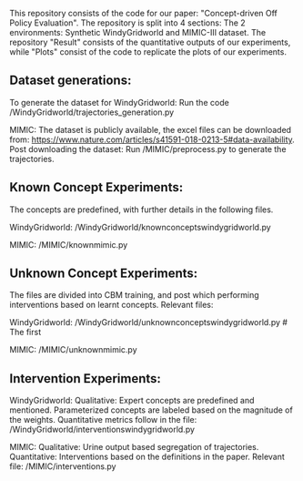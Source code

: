 This repository consists of the code for our paper: "Concept-driven Off Policy Evaluation". The repository is split into 4 sections: The 2 environments: Synthetic WindyGridworld and MIMIC-III dataset. The repository "Result" consists of the quantitative outputs of our experiments, while "Plots" consist of the code to replicate the plots of our experiments.

## Dataset generations:
To generate the dataset for WindyGridworld: Run the code /WindyGridworld/trajectories_generation.py

MIMIC: The dataset is publicly available, the excel files can be downloaded from: https://www.nature.com/articles/s41591-018-0213-5#data-availability. Post downloading the dataset: Run /MIMIC/preprocess.py to generate the trajectories.

## Known Concept Experiments:
The concepts are predefined, with further details in the following files. 

WindyGridworld: /WindyGridworld/knownconceptswindygridworld.py  

MIMIC: /MIMIC/knownmimic.py 

## Unknown Concept Experiments:
The files are divided into CBM training, and post which performing interventions based on learnt concepts. Relevant files:

WindyGridworld: /WindyGridworld/unknownconceptswindygridworld.py # The first 

MIMIC: /MIMIC/unknownmimic.py

## Intervention Experiments:
WindyGridworld: Qualitative: Expert concepts are predefined and mentioned. Parameterized concepts are labeled based on the magnitude of the weights. Quantitative metrics follow in the file: /WindyGridworld/interventionswindygridworld.py

MIMIC: Qualitative: Urine output based segregation of trajectories. Quantitative: Interventions based on the definitions in the paper. Relevant file: /MIMIC/interventions.py


